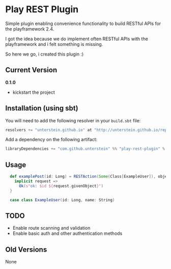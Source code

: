 # Play REST Plugin

Simple plugin enabling convenience functionality to build RESTful APIs for the playframework 2.4.

I got the idea because we do implement often RESTful APIs with the playframework and i felt something is missing. 

So here we go, i created this plugin :)

## Current Version

**0.1.0**

* kickstart the project

## Installation (using sbt)

You will need to add the following resolver in your `build.sbt` file:

```scala
resolvers += "unterstein.github.io" at "http://unterstein.github.io/repo"

```

Add a dependency on the following artifact:

```scala
libraryDependencies += "com.github.unterstein" %% "play-rest-plugin" % "0.1.0"
```

## Usage

```scala
  def examplePost(id: Long) = RESTAction(Some(Class[ExampleUser]), objectRequired = true) {
    implicit request =>
      Ok(s"ok: $id ${request.givenObject}")
  }

  case class ExampleUser(id: Long, name: String)
```

## TODO

* Enable route scanning and validation
* Enable basic auth and other authentication methods


## Old Versions

None